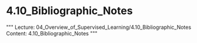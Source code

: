 # 4.10_Bibliographic_Notes
"""
Lecture: 04_Overview_of_Supervised_Learning/4.10_Bibliographic_Notes
Content: 4.10_Bibliographic_Notes
"""
